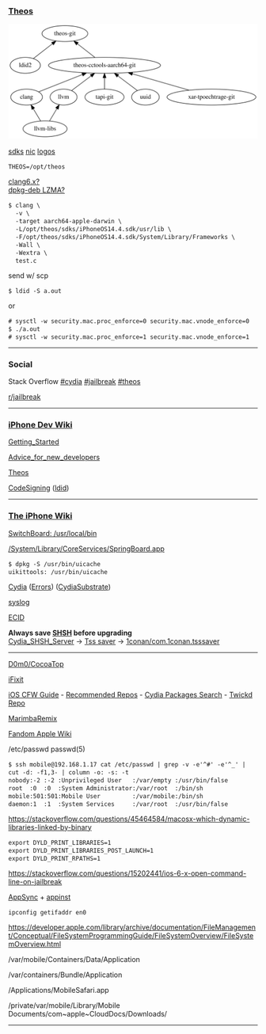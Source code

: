 ### [Theos](https://github.com/theos/theos)

![TheosDepsGraph](./theos.svg)

[sdks](https://github.com/theos/sdks) [nic](https://github.com/theos/nic) [logos](https://github.com/theos/logos)

```plain
THEOS=/opt/theos
```

[clang6.x?](https://github.com/theos/theos/wiki/Installation-Linux)  
[dpkg-deb LZMA?](https://github.com/theos/theos/wiki/Upgrading-from-legacy-Theos)

```plain
$ clang \
  -v \
  -target aarch64-apple-darwin \
  -L/opt/theos/sdks/iPhoneOS14.4.sdk/usr/lib \
  -F/opt/theos/sdks/iPhoneOS14.4.sdk/System/Library/Frameworks \
  -Wall \
  -Wextra \
  test.c
```

send w/ scp

```plain
$ ldid -S a.out
```

or

```plain
# sysctl -w security.mac.proc_enforce=0 security.mac.vnode_enforce=0
$ ./a.out
# sysctl -w security.mac.proc_enforce=1 security.mac.vnode_enforce=1
```

---

### Social

Stack Overflow
[#cydia](https://stackoverflow.com/questions/tagged/cydia)
[#jailbreak](https://stackoverflow.com/questions/tagged/jailbreak)
[#theos](https://stackoverflow.com/questions/tagged/theos)

[r/jailbreak](https://www.reddit.com/r/jailbreak)

---

### [iPhone Dev Wiki](https://iphonedevwiki.net/index.php/Main_Page)

[Getting_Started](http://iphonedevwiki.net/index.php/Getting_Started)

[Advice_for_new_developers](http://iphonedevwiki.net/index.php/Advice_for_new_developers)

[Theos](https://iphonedevwiki.net/index.php/Theos)

[CodeSigning](http://iphonedevwiki.net/index.php/Code_Signing) ([ldid](http://iphonedevwiki.net/index.php/Ldid))

---

### [The iPhone Wiki](https://www.theiphonewiki.com)

[SwitchBoard: /usr/local/bin](https://www.theiphonewiki.com/wiki/SwitchBoard:_/usr/local/bin)

[/System/Library/CoreServices/SpringBoard.app](https://www.theiphonewiki.com/wiki//System/Library/CoreServices/SpringBoard.app)

```plain
$ dpkg -S /usr/bin/uicache
uikittools: /usr/bin/uicache
```

[Cydia](https://www.theiphonewiki.com/wiki/Cydia.app)
([Errors](https://www.theiphonewiki.com/wiki/Cydia_Errors))
([CydiaSubstrate](https://www.theiphonewiki.com/wiki/Cydia_Substrate))

[syslog](https://www.theiphonewiki.com/wiki/System_Log)

[ECID](https://www.theiphonewiki.com/wiki/ECID)

**Always save [SHSH](https://www.theiphonewiki.com/wiki/SHSH) before upgrading**  
[Cydia_SHSH_Server](https://www.theiphonewiki.com/wiki/Cydia_SHSH_Server) ->
[Tss saver](https://tsssaver.1conan.com/v2/) ->
[1conan/com.1conan.tsssaver](https://repo.1conan.com/)

---

[D0m0/CocoaTop](https://github.com/D0m0/CocoaTop)

[iFixit](https://www.ifixit.com/)

[iOS CFW Guide](https://ios.cfw.guide/) -
[Recommended Repos](https://ios.cfw.guide/recommended-repos) -
[Cydia Packages Search](https://www.ios-repo-updates.com/) -
[Twickd Repo](https://repo.twickd.com/)

[MarimbaRemix](https://www.zedge.net/find/ringtones/marimba%20remix)

[Fandom Apple Wiki](https://apple.fandom.com/wiki/Main_Screen)

/etc/passwd passwd(5)

```
$ ssh mobile@192.168.1.17 cat /etc/passwd | grep -v -e'^#' -e'^_' | cut -d: -f1,3- | column -o: -s: -t
nobody:-2 :-2 :Unprivileged User   :/var/empty :/usr/bin/false
root  :0  :0  :System Administrator:/var/root  :/bin/sh
mobile:501:501:Mobile User         :/var/mobile:/bin/sh
daemon:1  :1  :System Services     :/var/root  :/usr/bin/false
```

https://stackoverflow.com/questions/45464584/macosx-which-dynamic-libraries-linked-by-binary

```
export DYLD_PRINT_LIBRARIES=1
export DYLD_PRINT_LIBRARIES_POST_LAUNCH=1
export DYLD_PRINT_RPATHS=1
```

https://stackoverflow.com/questions/15202441/ios-6-x-open-command-line-on-jailbreak

[AppSync](https://github.com/angelXwind/AppSync) + [appinst](https://github.com/angelXwind/AppSync/tree/master/appinst)

```bash
ipconfig getifaddr en0
```

https://developer.apple.com/library/archive/documentation/FileManagement/Conceptual/FileSystemProgrammingGuide/FileSystemOverview/FileSystemOverview.html

/var/mobile/Containers/Data/Application

/var/containers/Bundle/Application

/Applications/MobileSafari.app

/private/var/mobile/Library/Mobile Documents/com~apple~CloudDocs/Downloads/

---
